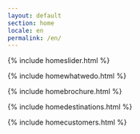 ```yaml
---
layout: default
section: home
locale: en
permalink: /en/
---
```


{% include homeslider.html %}

<div class="wrapper">
  {% include homewhatwedo.html %}

  {% include homebrochure.html %}

  {% include homedestinations.html %}

  {% include homecustomers.html %}
</div>
